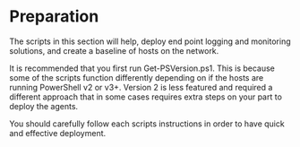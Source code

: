 # Preparation
The scripts in this section will help, deploy end point logging and monitoring solutions, and create a baseline of hosts on the network.

It is recommended that you first run Get-PSVersion.ps1. This is because some of the scripts function differently depending on if the hosts are running PowerShell v2 or v3+. Version 2 is less featured and required a different approach that in some cases requires extra steps on your part to deploy the agents.

You should carefully follow each scripts instructions in order to have quick and effective deployment.